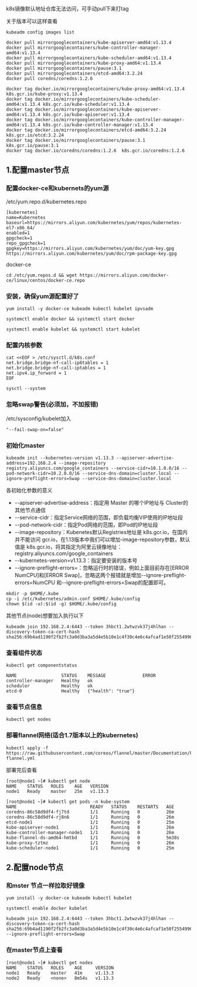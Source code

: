 k8s镜像默认地址仓库无法访问，可手动pull下来打tag

关于版本可以这样查看

```
kubeadm config images list
```



```
docker pull mirrorgooglecontainers/kube-apiserver-amd64:v1.13.4
docker pull mirrorgooglecontainers/kube-controller-manager-amd64:v1.13.4
docker pull mirrorgooglecontainers/kube-scheduler-amd64:v1.13.4
docker pull mirrorgooglecontainers/kube-proxy-amd64:v1.13.4
docker pull mirrorgooglecontainers/pause:3.1
docker pull mirrorgooglecontainers/etcd-amd64:3.2.24
docker pull coredns/coredns:1.2.6
```
```
docker tag docker.io/mirrorgooglecontainers/kube-proxy-amd64:v1.13.4 k8s.gcr.io/kube-proxy:v1.13.4
docker tag docker.io/mirrorgooglecontainers/kube-scheduler-amd64:v1.13.4 k8s.gcr.io/kube-scheduler:v1.13.4
docker tag docker.io/mirrorgooglecontainers/kube-apiserver-amd64:v1.13.4 k8s.gcr.io/kube-apiserver:v1.13.4
docker tag docker.io/mirrorgooglecontainers/kube-controller-manager-amd64:v1.13.4 k8s.gcr.io/kube-controller-manager:v1.13.4
docker tag docker.io/mirrorgooglecontainers/etcd-amd64:3.2.24  k8s.gcr.io/etcd:3.2.24
docker tag docker.io/mirrorgooglecontainers/pause:3.1  k8s.gcr.io/pause:3.1
docker tag docker.io/coredns/coredns:1.2.6  k8s.gcr.io/coredns:1.2.6
```

## 1.配置master节点

### 配置docker-ce和kubernets的yum源

/etc/yum.repo.d/kubernetes.repo

```
[kubernetes]
name=Kubernetes
baseurl=https://mirrors.aliyun.com/kubernetes/yum/repos/kubernetes-el7-x86_64/
enabled=1
gpgcheck=1
repo_gpgcheck=1
gpgkey=https://mirrors.aliyun.com/kubernetes/yum/doc/yum-key.gpg https://mirrors.aliyun.com/kubernetes/yum/doc/rpm-package-key.gpg
```

docker-ce

```
cd /etc/yum.repos.d && wget https://mirrors.aliyun.com/docker-ce/linux/centos/docker-ce.repo
```

### 安装，确保yum源配置好了

```
yum install -y docker-ce kubeadm kubectl kubelet ipvsadm
```

````
systemctl enable docker && systemctl start docker
````

```
systemctl enable kubelet && systemctl start kubelet
```



###  配置内核参数 

```
cat <<EOF > /etc/sysctl.d/k8s.conf
net.bridge.bridge-nf-call-ip6tables = 1
net.bridge.bridge-nf-call-iptables = 1
net.ipv4.ip_forward = 1
EOF
```

```
sysctl --system
```

### 忽略swap警告(必须加，不加报错)

/etc/sysconfig/kubelet加入

```
"--fail-swap-on=false"
```

### 初始化master

```
kubeadm init --kubernetes-version v1.13.3 --apiserver-advertise-address=192.168.2.4 --image-repository registry.aliyuncs.com/google_containers --service-cidr=10.1.0.0/16 --pod-network-cidr=10.2.0.0/16 --service-dns-domain=cluster.local --ignore-preflight-errors=Swap --service-dns-domain=cluster.local
```

各初始化参数的意义

- --apiserver-advertise-address：指定用 Master 的哪个IP地址与
  Cluster的其他节点通信
- --service-cidr：指定Service网络的范围，即负载均衡VIP使用的IP地址段
- --pod-network-cidr：指定Pod网络的范围，即Pod的IP地址段
- --image-repository：Kubenetes默认Registries地址是
  k8s.gcr.io，在国内并不能访问
  gcr.io，在1.13版本中我们可以增加-image-repository参数，默认值是
  k8s.gcr.io，将其指定为阿里云镜像地址：registry.aliyuncs.com/google_containers
- --kubernetes-version=v1.13.3：指定要安装的版本号
- --ignore-preflight-errors=：忽略运行时的错误，例如上面目前存在[ERROR
  NumCPU]和[ERROR
  Swap]，忽略这两个报错就是增加--ignore-preflight-errors=NumCPU
  和--ignore-preflight-errors=Swap的配置即可。

```
mkdir -p $HOME/.kube
cp -i /etc/kubernetes/admin.conf $HOME/.kube/config
chown $(id -u):$(id -g) $HOME/.kube/config
```

其他节点(node)想要加入执行以下

```
kubeadm join 192.168.2.4:6443 --token 3hbct1.2wtwzvk37j4hlhan --discovery-token-ca-cert-hash sha256:69b4ad1190f2fb2fc3a0d3ba3a5d4e5b10e1c4f30c4e6c4afcaf1e50f2554996
```

### 查看组件状态

```
kubectl get componentstatus
```
```
NAME                 STATUS    MESSAGE              ERROR
controller-manager   Healthy   ok                   
scheduler            Healthy   ok                   
etcd-0               Healthy   {"health": "true"} 
```

### 查看节点信息

```
kubectl get nodes
```

### 部署flannel网络(适合1.7版本以上的kubernetes)

```
kubectl apply -f https://raw.githubusercontent.com/coreos/flannel/master/Documentation/kube-flannel.yml
```

部署完后查看

```
[root@node1 ~]# kubectl get node
NAME    STATUS   ROLES    AGE   VERSION
node1   Ready    master   25m   v1.13.3
```

```
[root@node1 ~]# kubectl get pods -n kube-system
NAME                            READY   STATUS    RESTARTS   AGE
coredns-86c58d9df4-fj7td        1/1     Running   0          26m
coredns-86c58d9df4-rj8n6        1/1     Running   0          26m
etcd-node1                      1/1     Running   0          25m
kube-apiserver-node1            1/1     Running   0          26m
kube-controller-manager-node1   1/1     Running   0          26m
kube-flannel-ds-amd64-hmtbd     1/1     Running   0          5m38s
kube-proxy-tztmz                1/1     Running   0          26m
kube-scheduler-node1            1/1     Running   0          25m
```

## 2.配置node节点

### 和mster 节点一样拉取好镜像

````
yum install -y docker-ce kubeadm kubectl kubelet
````

```
systemctl enable docker kubelet
```

```
kubeadm join 192.168.2.4:6443 --token 3hbct1.2wtwzvk37j4hlhan --discovery-token-ca-cert-hash sha256:69b4ad1190f2fb2fc3a0d3ba3a5d4e5b10e1c4f30c4e6c4afcaf1e50f2554996 --ignore-preflight-errors=Swap
```

### 在master节点上查看 

````
[root@node1 ~]# kubectl get nodes
NAME    STATUS   ROLES    AGE     VERSION
node1   Ready    master   41m     v1.13.3
node2   Ready    <none>   8m54s   v1.13.3
````

